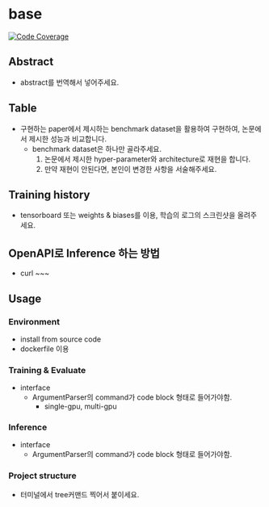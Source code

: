 # base
[![Code Coverage](https://codecov.io/gh/HephaestusProject/template/branch/master/graph/badge.svg)](https://codecov.io/gh/HephaestusProject/template)
## Abstract
- abstract를 번역해서 넣어주세요.
## Table
- 구현하는 paper에서 제시하는 benchmark dataset을 활용하여 구현하여, 논문에서 제시한 성능과 비교합니다.
  - benchmark dataset은 하나만 골라주세요.
    1. 논문에서 제시한 hyper-parameter와 architecture로 재현을 합니다.
    2. 만약 재현이 안된다면, 본인이 변경한 사항을 서술해주세요.
## Training history
  - tensorboard 또는 weights & biases를 이용, 학습의 로그의 스크린샷을 올려주세요.
## OpenAPI로 Inference 하는 방법
  - curl ~~~
## Usage
### Environment
  - install from source code
  - dockerfile 이용
### Training & Evaluate
  - interface
    - ArgumentParser의 command가 code block 형태로 들어가야함.
      - single-gpu, multi-gpu
### Inference
  - interface
    - ArgumentParser의 command가 code block 형태로 들어가야함.
### Project structure
  - 터미널에서 tree커맨드 찍어서 붙이세요.
